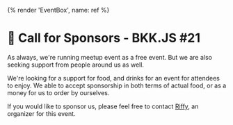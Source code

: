 {% render 'EventBox', name: ref %}

# 💸 Call for Sponsors - BKK.JS #21

As always, we're running meetup event as a free event. But we are also seeking support from people around us as well.

We're looking for a support for food, and drinks for an event for attendees to enjoy. We able to accept sponsorship in both terms of actual food, or as a money for us to order by ourselves.

If you would like to sponsor us, please feel free to contact [Riffy](https://www.facebook.com/rayriffy), an organizer for this event.